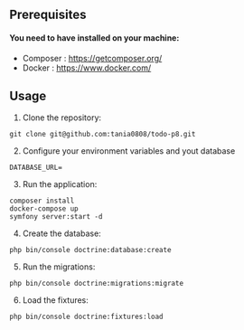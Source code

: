 ## Prerequisites
#### You need to have installed on your machine:

- Composer : https://getcomposer.org/
- Docker : https://www.docker.com/

## Usage
1. Clone the repository:
```
git clone git@github.com:tania0808/todo-p8.git
```

2. Configure your environment variables and yout database
```
DATABASE_URL=
```

3. Run the application:
```
composer install
docker-compose up
symfony server:start -d
```
4. Create the database:
```
php bin/console doctrine:database:create
```
5. Run the migrations:
```
php bin/console doctrine:migrations:migrate
```

6. Load the fixtures:
```
php bin/console doctrine:fixtures:load
```